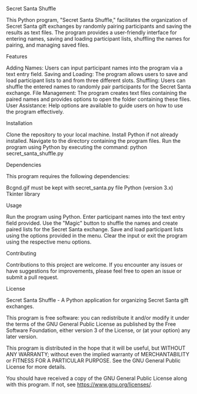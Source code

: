 Secret Santa Shuffle


This Python program, "Secret Santa Shuffle," facilitates the organization of Secret Santa gift exchanges by randomly pairing participants and saving the results as text files. The program provides a user-friendly interface for entering names, saving and loading participant lists, shuffling the names for pairing, and managing saved files.


Features

Adding Names: Users can input participant names into the program via a text entry field.
Saving and Loading: The program allows users to save and load participant lists to and from three different slots.
Shuffling: Users can shuffle the entered names to randomly pair participants for the Secret Santa exchange.
File Management: The program creates text files containing the paired names and provides options to open the folder containing these files.
User Assistance: Help options are available to guide users on how to use the program effectively.


Installation

Clone the repository to your local machine.
Install Python if not already installed.
Navigate to the directory containing the program files.
Run the program using Python by executing the command: python secret_santa_shuffle.py


Dependencies

This program requires the following dependencies:

Bcgnd.gif must be kept with secret_santa.py file
Python (version 3.x)
Tkinter library


Usage

Run the program using Python.
Enter participant names into the text entry field provided.
Use the "Magic" button to shuffle the names and create paired lists for the Secret Santa exchange.
Save and load participant lists using the options provided in the menu.
Clear the input or exit the program using the respective menu options.


Contributing

Contributions to this project are welcome. If you encounter any issues or have suggestions for improvements, please feel free to open an issue or submit a pull request.


License

Secret Santa Shuffle - A Python application for organizing Secret Santa gift exchanges.

This program is free software: you can redistribute it and/or modify
it under the terms of the GNU General Public License as published by
the Free Software Foundation, either version 3 of the License, or
(at your option) any later version.

This program is distributed in the hope that it will be useful,
but WITHOUT ANY WARRANTY; without even the implied warranty of
MERCHANTABILITY or FITNESS FOR A PARTICULAR PURPOSE. See the
GNU General Public License for more details.

You should have received a copy of the GNU General Public License
along with this program. If not, see <https://www.gnu.org/licenses/>.
